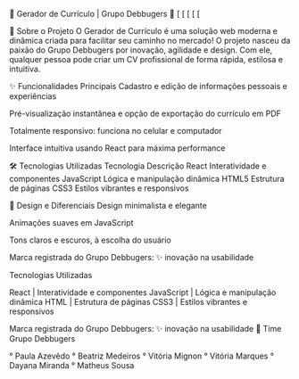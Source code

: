 
🚀 Gerador de Currículo | Grupo Debbugers 🐞
[
[
[
[
[

🌟 Sobre o Projeto
O Gerador de Currículo é uma solução web moderna e dinâmica criada para facilitar seu caminho no mercado! O projeto nasceu da paixão do Grupo Debbugers por inovação, agilidade e design. Com ele, qualquer pessoa pode criar um CV profissional de forma rápida, estilosa e intuitiva.

✨ Funcionalidades Principais
Cadastro e edição de informações pessoais e experiências

Pré-visualização instantânea e opção de exportação do currículo em PDF

Totalmente responsivo: funciona no celular e computador

Interface intuitiva usando React para máxima performance

🛠️ Tecnologias Utilizadas
Tecnologia	Descrição
React	Interatividade e componentes
JavaScript	Lógica e manipulação dinâmica
HTML5	Estrutura de páginas
CSS3	Estilos vibrantes e responsivos


🎨 Design e Diferenciais
Design minimalista e elegante

Animações suaves em JavaScript

Tons claros e escuros, à escolha do usuário

Marca registrada do Grupo Debbugers: ✨ inovação na usabilidade

Tecnologias Utilizadas

React	 | Interatividade e componentes
JavaScript	| Lógica e manipulação dinâmica
HTML | 	Estrutura de páginas
CSS3 | 	Estilos vibrantes e responsivos


Marca registrada do Grupo Debbugers: ✨ inovação na usabilidade
👥 Time Grupo Debbugers 

 ° Paula Azevêdo 
 ° Beatriz Medeiros
 ° Vitória Mignon
 ° Vitória Marques
 ° Dayana Miranda 
 ° Matheus Sousa 
